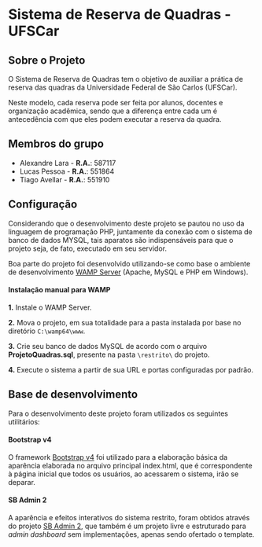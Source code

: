 # Sistema de Reserva de Quadras - UFSCar

## Sobre o Projeto

O Sistema de Reserva de Quadras tem o objetivo de auxiliar a prática de reserva das quadras da Universidade Federal de São Carlos (UFSCar). 

Neste modelo, cada reserva pode ser feita por alunos, docentes e organização acadêmica, sendo que a diferença entre cada um é antecedência com que eles podem executar a reserva da quadra.

## Membros do grupo
- Alexandre Lara - **R.A.**: 587117
- Lucas Pessoa - **R.A.**: 551864
- Tiago Avellar - **R.A.**: 551910

## Configuração

Considerando que o desenvolvimento deste projeto se pautou no uso da linguagem de programação PHP, juntamente da conexão com o sistema de banco de dados MYSQL, tais aparatos são indispensáveis para que o projeto seja, de fato, executado em seu servidor.

Boa parte do projeto foi desenvolvido utilizando-se como base o ambiente de desenvolvimento [WAMP Server](http://www.wampserver.com/en/) (Apache, MySQL e PHP em Windows).

#### Instalação manual para WAMP

**1.** Instale o WAMP Server.

**2.** Mova o projeto, em sua totalidade para a pasta instalada por base no diretório `C:\wamp64\www`.

**3.** Crie seu banco de dados MySQL de acordo com o arquivo **ProjetoQuadras.sql**, presente na pasta `\restrito\` do projeto.

**4.** Execute o sistema a partir de sua URL e portas configuradas por padrão.

## Base de desenvolvimento

Para o desenvolvimento deste projeto foram utilizados os seguintes utilitários:

#### Bootstrap v4

O framework [Bootstrap v4](https://v4-alpha.getbootstrap.com/) foi utilizado para a elaboração básica da aparência elaborada no arquivo principal index.html, que é correspondente à página inicial que todos os usuários, ao acessarem o sistema, irão se deparar.

#### SB Admin 2
A aparência e efeitos interativos do sistema restrito, foram obtidos através do projeto [SB Admin 2](https://github.com/BlackrockDigital/startbootstrap-sb-admin-2), que também é um projeto livre e estruturado para *admin dashboard* sem implementações, apenas sendo ofertado o template.

